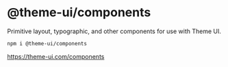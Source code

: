 
# @theme-ui/components

Primitive layout, typographic, and other components for use with Theme UI.

```sh
npm i @theme-ui/components
```

https://theme-ui.com/components
